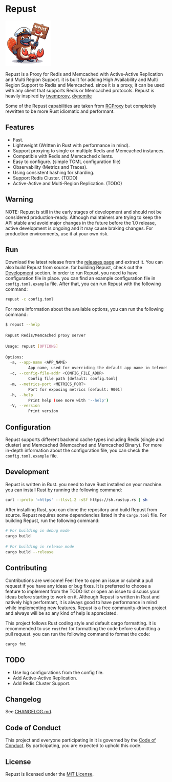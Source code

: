 # Repust

![repust logo](.assets/logo.png)

Repust is a Proxy for Redis and Memcached with Active-Active Replication and Multi Region Support. it is built for adding High Availability and Multi Region Support to Redis and Memcached. since it is a proxy, it can be used with any client that supports Redis or Memcached protocols. Repust is heavily inspired by [twemproxy](https://github.com/twitter/twemproxy), [dynomite](https://github.com/Netflix/dynomite)

Some of the Repust capabilities are taken from [RCProxy](https://github.com/clia/rcproxy) but completely
rewritten to be more Rust idiomatic and performant.

## Features

+ Fast.
+ Lightweight (Written in Rust with performance in mind).
+ Support proxying to single or multiple Redis and Memcached instances.
+ Compatible with Redis and Memcached clients.
+ Easy to configure. (simple TOML configuration file)
+ Observability (Metrics and Traces).
+ Using consistent hashing for sharding.
+ Support Redis Cluster. (TODO)
+ Active-Active and Multi-Region Replication. (TODO)

## Warning

NOTE: Repust is still in the early stages of development and should not be considered production-ready.
Although maintainers are trying to keep the API stable and avoid major changes in the future before the 1.0 release,
active development is ongoing and it may cause braking changes. For production environments, use it at your own risk.

## Run

Download the latest release from the [releases page](https://github.com/saeidakbari/repust/releases) and extract it. You
can also build Repust from source. for building Repust, check out the [Development](#development) section.
In order to run Repust, you need to have configuration file in place. you can find an example configuration file in `config.toml.example` file.
After that, you can run Repust with the following command:

```bash
repust -c config.toml
```

For more information about the available options, you can run the following command:

```bash
$ repust --help

Repust Redis/Memcached proxy server

Usage: repust [OPTIONS]

Options:
  -a, --app-name <APP_NAME>
          App name, used for overriding the default app name in telemetry [default: repust]
  -c, --config-file-addr <CONFIG_FILE_ADDR>
          Config file path [default: config.toml]
  -m, --metrics-port <METRICS_PORT>
          Port for exposing metrics [default: 9001]
  -h, --help
          Print help (see more with '--help')
  -V, --version
          Print version
```

## Configuration

Repust supports different backend cache types including Redis (single and cluster) and Memcached (Memcached and Memcached Binary).
For more in-depth information about the configuration file, you can check the `config.toml.example` file.

## Development

Repust is written in Rust. you need to have Rust installed on your machine. you can install Rust by running the following command:

```bash
curl --proto '=https' --tlsv1.2 -sSf https://sh.rustup.rs | sh
```

After installing Rust, you can clone the repository and build Repust from source. Repust requires some dependencies listed
in the `Cargo.toml` file. For building Repust, run the following command:

```bash
# For building in debug mode
cargo build

# For building in release mode
cargo build --release
```

## Contributing

Contributions are welcome! Feel free to open an issue or submit a pull request if you have any ideas or bug fixes. It is
preferred to choose a feature to implement from the TODO list or open an issue to discuss your ideas before starting to work on it.
Although Repust is written in Rust and natively high performant, it is always good to have performance in mind while implementing new features.
Repust is a free community-driven project and always will be so any kind of help is appreciated.

This project follows Rust coding style and default cargo formatting. it is recommended to use `rustfmt` for formatting the code
before submitting a pull request. you can run the following command to format the code:

```bash
cargo fmt
```

## TODO

+ Use log configurations from the config file.
+ Add Active-Active Replication.
+ Add Redis Cluster Support.

## Changelog

See [CHANGELOG.md](CHANGELOG.md).

## Code of Conduct

This project and everyone participating in it is governed by the [Code of Conduct](CODE_OF_CONDUCT.md).
By participating, you are expected to uphold this code.

## License

Repust is licensed under the [MIT License](LICENSE).
